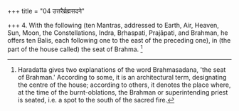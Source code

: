 +++
title = "04 उत्तरैर्ब्रह्मसदने"

+++
4. With the following (ten Mantras, addressed to Earth, Air, Heaven, Sun, Moon, the Constellations, Indra, Bṛhaspati, Prajāpati, and Brahman, he offers ten Balis, each following one to the east of the preceding one), in (the part of the house called) the seat of Brahma. [^3] 


[^3]:  Haradatta gives two explanations of the word Brahmasadana, 'the seat of Brahman.' According to some, it is an architectural term, designating the centre of the house; according to others, it denotes the place where, at the time of the burnt-oblations, the Brahman or superintending priest is seated, i.e. a spot to the south of the sacred fire.
